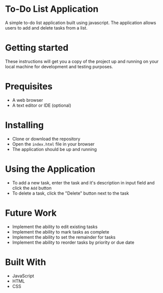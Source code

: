 # To-Do List Application

A simple to-do list application built using javascript. The application allows users to add and delete tasks from a list.

# Getting started

These instructions will get you a copy of the project up and running on your local machine for development and testing purposes.

# Prequisites

* A web browser
* A text editor or IDE (optional)

# Installing 

* Clone or download the repository
* Open the `index.html` file in your browser
* The application should be up and running

# Using the Application

* To add a new task, enter the task and it's description in input field and click the `Add` button
* To delete a task, click the "Delete" button next to the task

# Future Work

* Implement the ability to edit existing tasks
* Implement the ability to mark tasks as complete
* Implement the ability to set the remainder for tasks
* Implement the ability to reorder tasks by priority or due date

# Built With

* JavaScript
* HTML
* CSS
